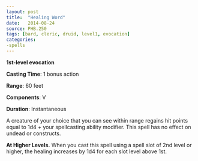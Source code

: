 ```yaml
---
layout: post
title:  "Healing Word"
date:   2014-08-24
source: PHB.250
tags: [bard, cleric, druid, level1, evocation]
categories:
-spells
---
```


**1st-level evocation**

**Casting Time**: 1 bonus action

**Range**: 60 feet

**Components**: V

**Duration**: Instantaneous

A creature of your choice that you can see within range regains hit points equal to 1d4 + your spellcasting ability modifier. This spell has no effect on undead or constructs.

**At Higher Levels.** When you cast this spell using a spell slot of 2nd level or higher, the healing increases by 1d4 for each slot level above 1st.
